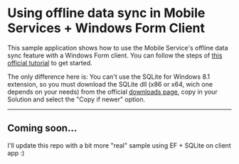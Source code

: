 Using offline data sync in Mobile Services + Windows Form Client
=========
This sample application shows how to use the Mobile Service's offline data sync feature with a Windows Form client. You can follow the steps of [this official tutorial] to get started.

The only difference here is: You can't use the SQLite for Windows 8.1 extension, so you must download the SQLite dll (x86 or x64, wich one depends on your needs) from the official [downloads page], copy in your Solution and select the "Copy if newer" option.

----------

Coming soon...
-------------
I'll update this repo with a bit more "real" sample using EF + SQLite on client app :)

[this official tutorial]:http://azure.microsoft.com/en-us/documentation/articles/mobile-services-windows-store-dotnet-get-started-offline-data/
[downloads page]:http://www.sqlite.org/download.html
